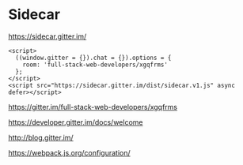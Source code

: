 # Sidecar


https://sidecar.gitter.im/



```
<script>
  ((window.gitter = {}).chat = {}).options = {
    room: 'full-stack-web-developers/xgqfrms'
  };
</script>
<script src="https://sidecar.gitter.im/dist/sidecar.v1.js" async defer></script>
``` 



https://gitter.im/full-stack-web-developers/xgqfrms



https://developer.gitter.im/docs/welcome

http://blog.gitter.im/

https://webpack.js.org/configuration/





